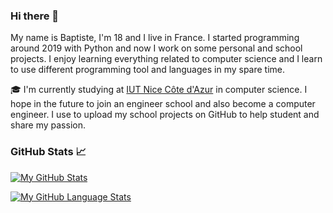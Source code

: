 ### Hi there 👋

My name is Baptiste, I'm 18 and I live in France. 
I started programming around 2019 with Python and now I work on some personal and school projects. 
I enjoy learning everything related to computer science and I learn to use different programming tool and languages in my spare time.

🎓 I'm currently studying at [IUT Nice Côte d'Azur](https://iut.univ-cotedazur.fr/) in computer science. I hope in the future to join an engineer school and also become a computer engineer. 
I use to upload my school projects on GitHub to help student and share my passion.

### GitHub Stats 📈

[![My GitHub Stats](https://github-readme-stats.vercel.app/api?username=BaptisteLacroix&count_private=true)]()


[![My GitHub Language Stats](https://github-readme-stats.vercel.app/api/top-langs/?username=BaptisteLacroix&langs_count=5&theme=dark)]()

<!--
**BaptisteLacroix/BaptisteLacroix** is a ✨ _special_ ✨ repository because its `README.md` (this file) appears on your GitHub profile.

Here are some ideas to get you started:

- 🔭 I’m currently working on ...
- 🌱 I’m currently learning ...
- 👯 I’m looking to collaborate on ...
- 🤔 I’m looking for help with ...
- 💬 Ask me about ...
- 📫 How to reach me: ...
- 😄 Pronouns: ...
- ⚡ Fun fact: ...
-->
